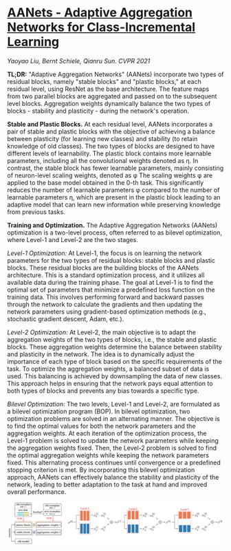 # [AANets - Adaptive Aggregation Networks for Class-Incremental Learning](https://openaccess.thecvf.com/content/CVPR2021/html/Liu_Adaptive_Aggregation_Networks_for_Class-Incremental_Learning_CVPR_2021_paper.html)

*Yaoyao Liu, Bernt Schiele, Qianru Sun.* *CVPR 2021*

**TL;DR:** "Adaptive Aggregation Networks" (AANets) incorporate two types of residual blocks, namely "stable blocks" and "plastic blocks," at each residual level, using ResNet as the base architecture. 
The feature maps from two parallel blocks are aggregated and passed on to the subsequent level blocks. 
Aggregation weights dynamically balance the two types of blocks - stability and plasticity - during the network's operation.

**Stable and Plastic Blocks.** At each residual level, AANets incorporates a pair of stable and plastic blocks with the objective of achieving a balance between plasticity (for learning new classes)
and stability (to retain knowledge of old classes). The two types of blocks are designed to have different levels of learnability. 
The plastic block contains more learnable parameters, including all the convolutional weights denoted as η.
In contrast, the stable block has fewer learnable parameters, mainly consisting of neuron-level scaling weights, denoted as φ
The scaling weights φ are applied to the base model obtained in the 0-th task.
This significantly reduces the number of learnable parameters φ compared to the number of learnable parameters η, which are present in the plastic block 
leading to an adaptive model that can learn new information while preserving knowledge from previous tasks.

**Training and  Optimization.** The Adaptive Aggregation Networks (AANets) optimization is a two-level process, often referred to as bilevel optimization, where Level-1 and Level-2 are the two stages.

*Level-1 Optimization:* At Level-1, the focus is on learning the network parameters for the two types of residual blocks: stable blocks and plastic blocks. 
These residual blocks are the building blocks of the AANets architecture. 
This is a standard optimization process, and it utilizes all available data during the training phase.
The goal at Level-1 is to find the optimal set of parameters that minimize a predefined loss function on the training data. 
This involves performing forward and backward passes through the network to calculate the gradients and then updating 
the network parameters using gradient-based optimization methods (e.g., stochastic gradient descent, Adam, etc.).

*Level-2 Optimization:* At Level-2, the main objective is to adapt the aggregation weights of the two types of blocks, i.e., the stable and plastic blocks. 
These aggregation weights determine the balance between stability and plasticity in the network. 
The idea is to dynamically adjust the importance of each type of block based on the specific requirements of the task.
To optimize the aggregation weights, a balanced subset of data is used. 
This balancing is achieved by downsampling the data of new classes. 
This approach helps in ensuring that the network pays equal attention to both types of blocks and prevents any bias towards a specific type.

*Bilevel Optimization:* The two levels, Level-1 and Level-2, are formulated as a bilevel optimization program (BOP). 
In bilevel optimization, two optimization problems are solved in an alternating manner. 
The objective is to find the optimal values for both the network parameters and the aggregation weights.
At each iteration of the optimization process, the Level-1 problem is solved to update the network parameters while keeping the aggregation weights fixed. 
Then, the Level-2 problem is solved to find the optimal aggregation weights while keeping the network parameters fixed. 
This alternating process continues until convergence or a predefined stopping criterion is met.
By incorporating this bilevel optimization approach, 
AANets can effectively balance the stability and plasticity of the network, leading to better adaptation to the task at hand and improved overall performance.

<p align="center">
  <img src="https://github.com/muratonuryildirim/muratonuryildirim/blob/master/blog/img/aanets.png?raw=true" width=900>
</p>

